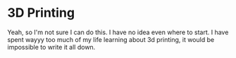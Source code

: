 # 3D Printing

Yeah, so I'm not sure I can do this. I have no idea even where to start. I have spent wayyy too much of my life learning about 3d printing, it would be impossible to write it all down.



